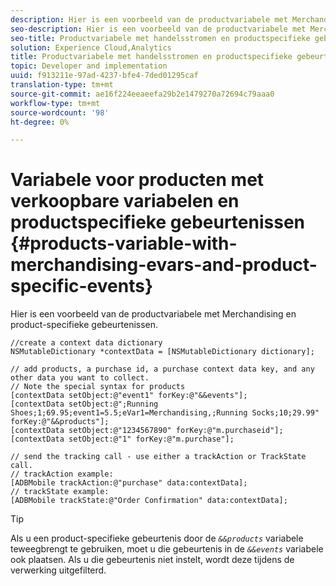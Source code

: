 ```yaml
---
description: Hier is een voorbeeld van de productvariabele met Merchandising en product-specifieke gebeurtenissen.
seo-description: Hier is een voorbeeld van de productvariabele met Merchandising en product-specifieke gebeurtenissen.
seo-title: Productvariabele met handelsstromen en productspecifieke gebeurtenissen
solution: Experience Cloud,Analytics
title: Productvariabele met handelsstromen en productspecifieke gebeurtenissen
topic: Developer and implementation
uuid: f913211e-97ad-4237-bfe4-7ded01295caf
translation-type: tm+mt
source-git-commit: ae16f224eeaeefa29b2e1479270a72694c79aaa0
workflow-type: tm+mt
source-wordcount: '98'
ht-degree: 0%

---
```



# Variabele voor producten met verkoopbare variabelen en productspecifieke gebeurtenissen {#products-variable-with-merchandising-evars-and-product-specific-events}

Hier is een voorbeeld van de productvariabele met Merchandising en product-specifieke gebeurtenissen.

```
//create a context data dictionary 
NSMutableDictionary *contextData = [NSMutableDictionary dictionary]; 
  
// add products, a purchase id, a purchase context data key, and any other data you want to collect. 
// Note the special syntax for products 
[contextData setObject:@"event1" forKey:@"&&events"]; 
[contextData setObject:@";Running Shoes;1;69.95;event1=5.5;eVar1=Merchandising,;Running Socks;10;29.99" forKey:@"&&products"]; 
[contextData setObject:@"1234567890" forKey:@"m.purchaseid"]; 
[contextData setObject:@"1" forKey:@"m.purchase"]; 
  
// send the tracking call - use either a trackAction or TrackState call. 
// trackAction example: 
[ADBMobile trackAction:@"purchase" data:contextData]; 
// trackState example: 
[ADBMobile trackState:@"Order Confirmation" data:contextData];
```

>[!TIP]
>
>Als u een product-specifieke gebeurtenis door de *`&&products`* variabele teweegbrengt te gebruiken, moet u die gebeurtenis in de *`&&events`* variabele ook plaatsen. Als u die gebeurtenis niet instelt, wordt deze tijdens de verwerking uitgefilterd.

